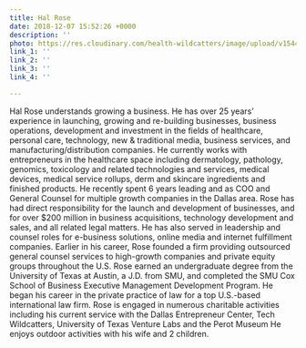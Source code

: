 ```yaml
---
title: Hal Rose
date: 2018-12-07 15:52:26 +0000
description: ''
photo: https://res.cloudinary.com/health-wildcatters/image/upload/v1544197966/image.png
link_1: ''
link_2: ''
link_3: ''
link_4: ''

---
```

Hal Rose understands growing a business. He has over 25 years’ experience in launching, growing and re-building businesses, business operations, development and investment in the fields of healthcare, personal care, technology, new & traditional media, business services, and manufacturing/distribution companies. He currently works with entrepreneurs in the healthcare space including dermatology, pathology, genomics, toxicology and related technologies and services, medical devices, medical service rollups, derm and skincare ingredients and finished products. He recently spent 6 years leading and as COO and General Counsel for multiple growth companies in the Dallas area. Rose has had direct responsibility for the launch and development of businesses, and for over $200 million in business acquisitions, technology development and sales, and all related legal matters. He has also served in leadership and counsel roles for e-business solutions, online media and internet fulfillment companies. Earlier in his career, Rose founded a firm providing outsourced general counsel services to high-growth companies and private equity groups throughout the U.S. Rose earned an undergraduate degree from the University of Texas at Austin, a J.D. from SMU, and completed the SMU Cox School of Business Executive Management Development Program. He began his career in the private practice of law for a top U.S.-based international law firm. Rose is engaged in numerous charitable activities including his current service with the Dallas Entrepreneur Center, Tech Wildcatters, University of Texas Venture Labs and the Perot Museum He enjoys outdoor activities with his wife and 2 children.